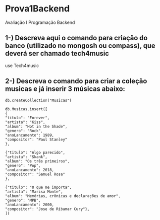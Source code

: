 # Prova1Backend
Avaliação I  Programação Backend


## 1-) Descreva aqui o comando para criação do banco (utilizado no mongosh ou compass), que deverá ser chamado tech4music

use Tech4music

## 2-) Descreva o comando para criar a coleção musicas e já inserir 3 músicas abaixo:

    db.createCollection("Musicas")

    db.Musicas.insert([
    {
    "titulo": "Forever",
    "artista": "Kiss",
    "album": "Hot in the Shade",
    "genero": "Rock",
    "anoLancamento": 1989,
    "compositor": "Paul Stanley"
    },

    {"titulo": "Algo parecido",
    "artista": "Skank",
    "album": "Os três primeiros",
    "genero": "Pop",
    "anoLancamento": 2018,
    "compositor": "Samuel Rosa"
    },

    {"titulo": "O que me importa",
    "artista": "Marisa Monte",
    "album": "Memórias, crônicas e declarações de amor",
    "genero": "MPB",
    "anoLancamento": 2000,
    "compositor": "Jose de Ribamar Cury"},
    ])
